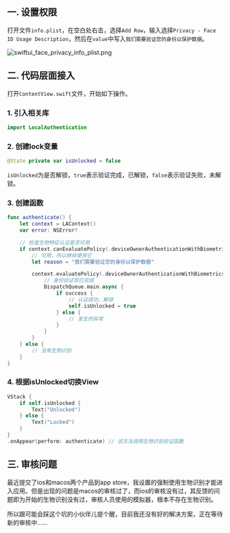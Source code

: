 ## 一. 设置权限

打开文件`info.plist`，在空白处右击，选择`Add Row`，输入选择`Privacy - Face ID Usage Description`，然后在`value`中写入`我们需要验证您的身份以保护数据`。

![swiftui_face_privacy_info_plist.png](../assets/swiftui_face_privacy_info_plist.png)



## 二. 代码层面接入

打开`ContentView.swift`文件，开始如下操作。

### 1. 引入相关库

```swift
import LocalAuthentication
```



### 2. 创建lock变量

```swift
@State private var isUnlocked = false
```

`isUnlocked`为是否解锁，`true`表示验证完成，已解锁，`false`表示验证失败，未解锁。



### 3. 创建函数

```swift
func authenticate() {
    let context = LAContext()
    var error: NSError?

    // 检查生物特征认证是否可用
    if context.canEvaluatePolicy(.deviceOwnerAuthenticationWithBiometrics, error: &error) {
        // 可用，所以继续使用它
        let reason = "我们需要验证您的身份以保护数据"

        context.evaluatePolicy(.deviceOwnerAuthenticationWithBiometrics, localizedReason: reason) { success, authenticationError in
            // 身份验证现已完成
            DispatchQueue.main.async {
                if success {
                    // 认证成功，解锁
                    self.isUnlocked = true
                } else {
                    // 发生的异常
                }
            }
        }
    } else {
        // 没有生物识别
    }
}
```



### 4. 根据isUnlocked切换View

```swift
VStack {
    if self.isUnlocked {
        Text("Unlocked")
    } else {
        Text("Locked")
    }
}
.onAppear(perform: authenticate) // 该方法调用生物识别验证函数
```



## 三. 审核问题

最近提交了ios和macos两个产品到app store，我设置的强制使用生物识别才能进入应用。但是出现的问题是macos的审核过了，而ios的审核没有过，其反馈的问题即为开始的生物识别没有过，审核人员使用的模拟器，根本不存在生物识别。

所以跟可能会踩这个坑的小伙伴儿提个醒，目前我还没有好的解决方案，正在等待新的审核中......





